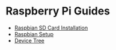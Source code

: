 
# Raspberry Pi Guides

* [Raspbian SD Card Installation](doc/raspbian_install.md)
* [Raspbian Setup](doc/raspbian_setup.md)
* [Device Tree](doc/device_tree.md)
